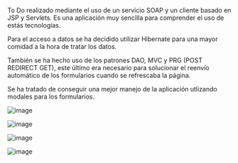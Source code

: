 To Do realizado mediante el uso de un servicio SOAP y un cliente basado en JSP y Servlets. Es una aplicación muy sencilla para comprender el uso de estás tecnologías.

Para el acceso a datos se ha decidido utilizar Hibernate para una mayor comidad a la hora de tratar los datos. 

También se ha hecho uso de los patrones DAO, MVC y PRG (POST REDIRECT GET), este último era necesario para solucionar el reenvío automático de los formularios cuando se 
refrescaba la página.

Se ha tratado de conseguir una mejor manejo de la aplicación utlizando modales para los formularios.

![image](https://user-images.githubusercontent.com/66674564/187856861-c255f2b8-6837-4a71-b675-496804feb229.png)

![image](https://user-images.githubusercontent.com/66674564/187856973-152053f3-a9c2-4d1f-81cc-2ef0794c2447.png)

![image](https://user-images.githubusercontent.com/66674564/187857045-6bd219fb-f198-4aca-b190-2a0ae434da42.png)

![image](https://user-images.githubusercontent.com/66674564/187857119-9115f7c7-1f8d-4d32-b8e2-a40cead3c3b1.png)

